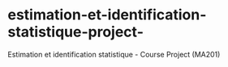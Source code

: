 # estimation-et-identification-statistique-project-
Estimation et identification statistique - Course Project (MA201)
